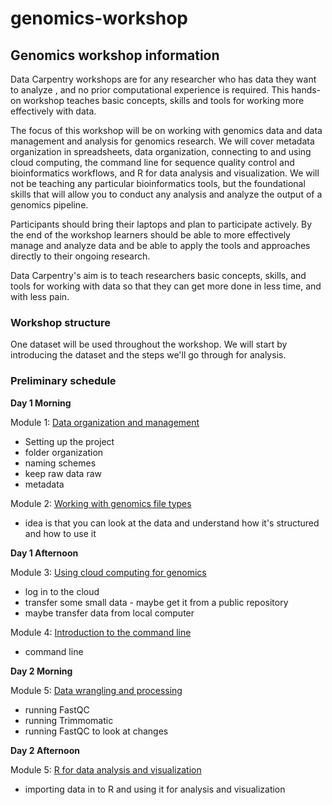 # genomics-workshop

## Genomics workshop information

Data Carpentry workshops are for any researcher who has data they want to analyze , and no prior computational experience is required. This hands-on workshop teaches basic concepts, skills and tools for working more effectively with data.

The focus of this workshop will be on working with genomics data and data management and analysis for genomics research. We will cover metadata organization in spreadsheets, data organization, connecting to and using cloud computing, the command line for sequence quality control and bioinformatics workflows, and R for data analysis and visualization. We will not be teaching any particular bioinformatics tools, but the foundational skills that will allow you to conduct any analysis and analyze the output of a genomics pipeline.

Participants should bring their laptops and plan to participate actively. By the end of the workshop learners should be able to more effectively manage and analyze data and be able to apply the tools and approaches directly to their ongoing research.

Data Carpentry's aim is to teach researchers basic concepts, skills, and tools for working with data so that they can get more done in less time, and with less pain.

### Workshop structure

One dataset will be used throughout the workshop. We will start by introducing the dataset and the steps we'll go through 
for analysis. 

### Preliminary schedule

**Day 1 Morning**

Module 1: [Data organization and management](https://github.com/datacarpentry/organization-genomics)
- Setting up the project
- folder organization
- naming schemes
- keep raw data raw
- metadata

Module 2: [Working with genomics file types](https://github.com/datacarpentry/knowyourdata-genomics)  
- idea is that you can look at the data and understand how it's structured and how to use it

**Day 1 Afternoon**

Module 3: [Using cloud computing for genomics](https://github.com/datacarpentry/cloud-genomics)  
- log in to the cloud
- transfer some small data - maybe get it from a public repository
- maybe transfer data from local computer

Module 4: [Introduction to the command line](https://github.com/datacarpentry/shell-genomics)  
- command line 

**Day 2 Morning**

Module 5: [Data wrangling and processing](https://github.com/datacarpentry/wrangling-genomics)  
- running FastQC
- running Trimmomatic
- running FastQC to look at changes

**Day 2 Afternoon**

Module 5: [R for data analysis and visualization](https://github.com/datacarpentry/R-genomics)
- importing data in to R and using it for analysis and visualization
